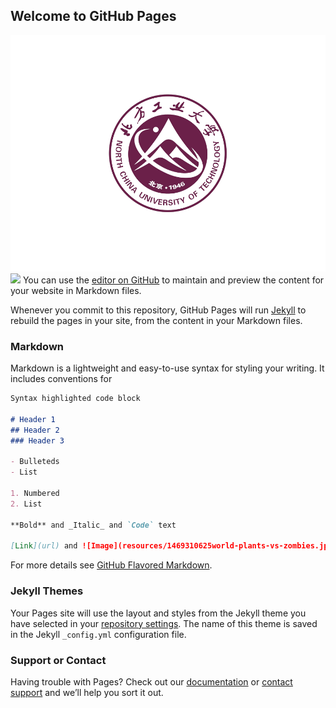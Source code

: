 ## Welcome to GitHub Pages

![Image](../resources/1111409.png)
<img src="http://www.ncut.edu.cn/images/logo.png" width="50%">
You can use the [editor on GitHub](https://github.com/ncut-ai/teaching/edit/main/docs/index.md) to maintain and preview the content for your website in Markdown files.

Whenever you commit to this repository, GitHub Pages will run [Jekyll](https://jekyllrb.com/) to rebuild the pages in your site, from the content in your Markdown files.

### Markdown

Markdown is a lightweight and easy-to-use syntax for styling your writing. It includes conventions for

```markdown
Syntax highlighted code block

# Header 1
## Header 2
### Header 3

- Bulleteds
- List

1. Numbered
2. List

**Bold** and _Italic_ and `Code` text

[Link](url) and ![Image](resources/1469310625world-plants-vs-zombies.jpg)
```

For more details see [GitHub Flavored Markdown](https://guides.github.com/features/mastering-markdown/).

### Jekyll Themes

Your Pages site will use the layout and styles from the Jekyll theme you have selected in your [repository settings](https://github.com/ncut-ai/teaching/settings). The name of this theme is saved in the Jekyll `_config.yml` configuration file.

### Support or Contact

Having trouble with Pages? Check out our [documentation](https://docs.github.com/categories/github-pages-basics/) or [contact support](https://github.com/contact) and we’ll help you sort it out.
